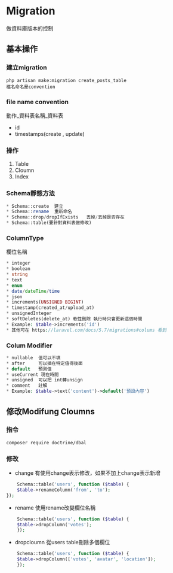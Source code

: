 # Migration
做資料庫版本的控制
##  基本操作


### 建立migration
    php artisan make:migration create_posts_table
    檔名命名是convention  
### file name convention
動作_資料表名稱_資料表
* id
* timestamps(create , update)

### 操作
1.  Table
2.  Cloumn
3.  Index 

### Schema靜態方法
```php
* Schema::create  建立
* Schema::rename  重新命名
* Schema::drop/dropIfExists   丟掉/丟掉是否存在
* Schema::table(要針對資料表做修改)
```

### ColumnType
欄位名稱
```php
* integer
* boolean
* string
* text
* enum
* date/dateTime/time
* json
* increments(UNSIGNED BIGINT)
* timestamp(created_at/upload_at)
* unsignedInteger
* softDeletes(delete_at) 軟性刪除 執行時只會更新這個時間
* Example: $table->increments('id')
* 其他可在 https://laravel.com/docs/5.7/migrations#colums 看到
```

### Colum Modifier
```php
* nullable  值可以不填
* after     可以插在特定值得後面
* default   預測值
* useCurrent 現在時間
* unsigned  可以把 int轉unsign
* comment   註解
* Example: $table->text('content')->default('預設內容')
```

## 修改Modifung Cloumns
### 指令
    composer require doctrine/dbal

### 修改

*   change 
有使用change表示修改，如果不加上change表示新增

```php
    Schema::table('users', function ($table) {
    $table->renameColumn('from', 'to');
});
```



* rename
使用rename改變欄位名稱

```php
    Schema::table('users', function ($table) {
    $table->dropColumn('votes');
    });
```

* dropcloumn
從users table刪除多個欄位

```php
    Schema::table('users', function ($table) {
    $table->dropColumn(['votes', 'avatar', 'location']);
    });
```